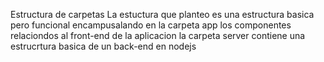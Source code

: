 Estructura de carpetas
La estuctura que planteo es una estructura basica pero funcional
encampusalando en la carpeta app los componentes relaciondos al front-end de la aplicacion
la carpeta server contiene una estrucrtura basica de un back-end en nodejs
